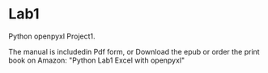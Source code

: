 # Lab1
 Python openpyxl Project1.
 
 The manual is includedin  Pdf form, or
 Download the epub or order the print book on Amazon: "Python Lab1 Excel with openpyxl"
